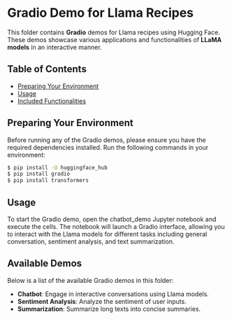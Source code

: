 # Gradio Demo for Llama Recipes

This folder contains **Gradio** demos for Llama recipes using Hugging Face. These demos showcase various applications and functionalities of **LLaMA models** in an interactive manner.

## Table of Contents

- [Preparing Your Environment](#preparing-your-environment)
- [Usage](#usage)
- [Included Functionalities](#included-functionalities)

## Preparing Your Environment

Before running any of the Gradio demos, please ensure you have the required dependencies installed. Run the following commands in your environment:
```bash
$ pip install -U huggingface_hub
$ pip install gradio
$ pip install transformers
```

## Usage

To start the Gradio demo, open the chatbot_demo Jupyter notebook and execute the cells. The notebook will launch a Gradio interface, allowing you to interact with the Llama models for different tasks including general conversation, sentiment analysis, and text summarization.

## Available Demos

Below is a list of the available Gradio demos in this folder:

- **Chatbot**: Engage in interactive conversations using Llama models.
- **Sentiment Analysis**: Analyze the sentiment of user inputs.
- **Summarization**: Summarize long texts into concise summaries.
